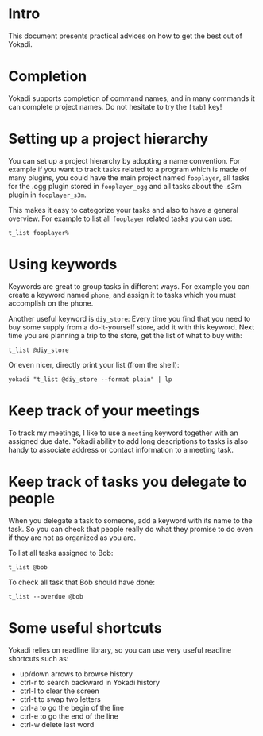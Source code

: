 # Intro

This document presents practical advices on how to get the best out of Yokadi.

# Completion

Yokadi supports completion of command names, and in many commands it can
complete project names. Do not hesitate to try the `[tab]` key!

# Setting up a project hierarchy

You can set up a project hierarchy by adopting a name convention. For example if
you want to track tasks related to a program which is made of many plugins, you
could have the main project named `fooplayer`, all tasks for the .ogg plugin
stored in `fooplayer_ogg` and all tasks about the .s3m plugin in
`fooplayer_s3m`.

This makes it easy to categorize your tasks and also to have a general overview.
For example to list all `fooplayer` related tasks you can use:

    t_list fooplayer%

# Using keywords

Keywords are great to group tasks in different ways. For example you can create
a keyword named `phone`, and assign it to tasks which you must accomplish on
the phone.

Another useful keyword is `diy_store`: Every time you find that you need to buy
some supply from a do-it-yourself store, add it with this keyword. Next time you
are planning a trip to the store, get the list of what to buy with:

    t_list @diy_store

Or even nicer, directly print your list (from the shell):

    yokadi "t_list @diy_store --format plain" | lp

# Keep track of your meetings

To track my meetings, I like to use a `meeting` keyword together with an
assigned due date. Yokadi ability to add long descriptions to tasks is also
handy to associate address or contact information to a meeting task.

# Keep track of tasks you delegate to people

When you delegate a task to someone, add a keyword with its name to the task.
So you can check that people really do what they promise to do even if they
are not as organized as you are.

To list all tasks assigned to Bob:

    t_list @bob

To check all task that Bob should have done:

    t_list --overdue @bob

# Some useful shortcuts

Yokadi relies on readline library, so you can use very useful readline
shortcuts such as:

- up/down arrows to browse history
- ctrl-r to search backward in Yokadi history
- ctrl-l to clear the screen
- ctrl-t to swap two letters
- ctrl-a to go the begin of the line
- ctrl-e to go the end of the line
- ctrl-w delete last word

<!-- vim: set ts=4 sw=4 et: -->

